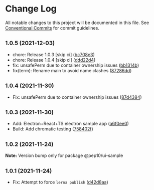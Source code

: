 # Change Log

All notable changes to this project will be documented in this file.
See [Conventional Commits](https://conventionalcommits.org) for commit guidelines.

## <small>1.0.5 (2021-12-03)</small>

* chore: Release 1.0.3 [skip ci] ([bc708e3](https://gitlab.com/pep10/pepsuite/commit/bc708e3))
* chore: Release 1.0.4 [skip ci] ([ddd22d4](https://gitlab.com/pep10/pepsuite/commit/ddd22d4))
* fix: unsafePerm due to container ownership issues ([bb1314b](https://gitlab.com/pep10/pepsuite/commit/bb1314b))
* fix(term): Rename main to avoid name clashes ([87286dd](https://gitlab.com/pep10/pepsuite/commit/87286dd))





## <small>1.0.4 (2021-11-30)</small>

* Fix: unsafePerm due to container ownership issues ([87d4384](https://gitlab.com/pep10/pepsuite/commit/87d4384))





## <small>1.0.3 (2021-11-30)</small>

* Add: Electron+React+TS electron sample app ([a6f0ee0](https://gitlab.com/pep10/pepsuite/commit/a6f0ee0))
* Build: Add chromatic testing ([758402f](https://gitlab.com/pep10/pepsuite/commit/758402f))





## <small>1.0.2 (2021-11-24)</small>

**Note:** Version bump only for package @pep10/ui-sample





## <small>1.0.1 (2021-11-24)</small>

* Fix: Attempt to force `lerna publish` ([d42d8aa](https://gitlab.com/pep10/pepsuite/commit/d42d8aa))

